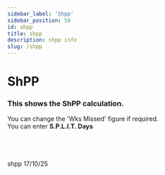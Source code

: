 ```yaml
---
sidebar_label: 'Shpp'
sidebar_position: 50
id: shpp
title: shpp
description: shpp info
slug: /shpp
---
```


# ShPP

### This shows the ShPP calculation.
You can change the 'Wks Missed' figure if required.  
You can enter **S.P.L.I.T. Days**
<br/>
<br/>
<br/>
<br/>
<br/>
shpp 17/10/25